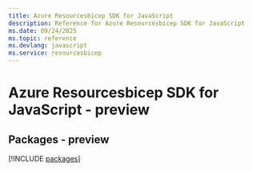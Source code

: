 ```yaml
---
title: Azure Resourcesbicep SDK for JavaScript
description: Reference for Azure Resourcesbicep SDK for JavaScript
ms.date: 09/24/2025
ms.topic: reference
ms.devlang: javascript
ms.service: resourcesbicep
---
```

# Azure Resourcesbicep SDK for JavaScript - preview
## Packages - preview
[!INCLUDE [packages](resourcesbicep-index.md)]